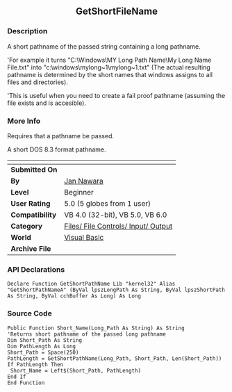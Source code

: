 ﻿<div align="center">

## GetShortFileName


</div>

### Description

A short pathname of the passed string containing a long pathname.

'For example it turns "C:\Windows\MY Long Path Name\My Long Name File.txt" into "c:\windows\mylong~1\mylong~1.txt" (The actual resulting pathname is determined by the short names that windows assigns to all files and directories).

'This is useful when you need to create a fail proof pathname (assuming the file exists and is accesible).
 
### More Info
 
Requires that a pathname be passed.

A short DOS 8.3 format pathname.


<span>             |<span>
---                |---
**Submitted On**   |
**By**             |[Jan Nawara](https://github.com/Planet-Source-Code/PSCIndex/blob/master/ByAuthor/jan-nawara.md)
**Level**          |Beginner
**User Rating**    |5.0 (5 globes from 1 user)
**Compatibility**  |VB 4\.0 \(32\-bit\), VB 5\.0, VB 6\.0
**Category**       |[Files/ File Controls/ Input/ Output](https://github.com/Planet-Source-Code/PSCIndex/blob/master/ByCategory/files-file-controls-input-output__1-3.md)
**World**          |[Visual Basic](https://github.com/Planet-Source-Code/PSCIndex/blob/master/ByWorld/visual-basic.md)
**Archive File**   |[](https://github.com/Planet-Source-Code/jan-nawara-getshortfilename__1-761/archive/master.zip)

### API Declarations

```
Declare Function GetShortPathName Lib "kernel32" Alias "GetShortPathNameA" (ByVal lpszLongPath As String, ByVal lpszShortPath As String, ByVal cchBuffer As Long) As Long
```


### Source Code

```
Public Function Short_Name(Long_Path As String) As String
'Returns short pathname of the passed long pathname
Dim Short_Path As String
Dim PathLength As Long
Short_Path = Space(250)
PathLength = GetShortPathName(Long_Path, Short_Path, Len(Short_Path))
If PathLength Then
 Short_Name = Left$(Short_Path, PathLength)
End If
End Function
```

